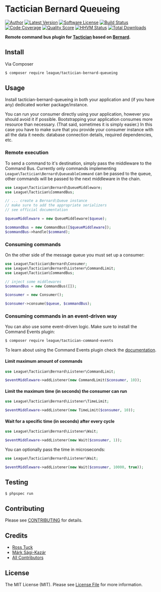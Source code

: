 # Tactician Bernard Queueing

[![Author](http://img.shields.io/badge/author-@sagikazarmark-blue.svg?style=flat-square)](https://twitter.com/sagikazarmark)
[![Latest Version](https://img.shields.io/github/release/thephpleague/tactician-bernard-queueing.svg?style=flat-square)](https://github.com/thephpleague/tactician-bernard-queueing/releases)
[![Software License](https://img.shields.io/badge/license-MIT-brightgreen.svg?style=flat-square)](LICENSE)
[![Build Status](https://img.shields.io/travis/thephpleague/tactician-bernard-queueing.svg?style=flat-square)](https://travis-ci.org/thephpleague/tactician-bernard-queueing)
[![Code Coverage](https://img.shields.io/scrutinizer/coverage/g/thephpleague/tactician-bernard-queueing.svg?style=flat-square)](https://scrutinizer-ci.com/g/thephpleague/tactician-bernard-queueing)
[![Quality Score](https://img.shields.io/scrutinizer/g/thephpleague/tactician-bernard-queueing.svg?style=flat-square)](https://scrutinizer-ci.com/g/thephpleague/tactician-bernard-queueing)
[![HHVM Status](https://img.shields.io/hhvm/league/tactician-bernard-queueing.svg?style=flat-square)](http://hhvm.h4cc.de/package/league/tactician-bernard-queueing)
[![Total Downloads](https://img.shields.io/packagist/dt/league/tactician-bernard-queueing.svg?style=flat-square)](https://packagist.org/packages/league/tactician-bernard-queueing)

**Remote command bus plugin for [Tactician](http://tactician.thephpleague.com) based on [Bernard](http://bernardphp.com).**


## Install

Via Composer

``` bash
$ composer require league/tactician-bernard-queueing
```


## Usage

Install tactician-bernard-queueing in both your application and (if you have any) dedicated worker package/instance.

You can run your consumer directly using your application, however you should avoid it if possible. Bootstrapping your application consumes more resource than necessary. (That said, sometimes it is simply easier.) In this case you have to make sure that you provide your consumer instance with all the data it needs: database connection details, required dependencies, etc.


### Remote execution

To send a command to it's destination, simply pass the middleware to the Command Bus. Currently only commands implementing `League\Tactician\Bernard\QueueableCommand` can be passed to the queue, other commands will be passed to the next middleware in the chain.

``` php
use League\Tactician\Bernard\QueueMiddleware;
use League\Tactician\CommandBus;

// ... create a Bernard\Queue instance
// make sure to add the appropriate serializers
// see official documentation

$queueMiddleware = new QueueMiddleware($queue);

$commandBus = new CommandBus([$queueMiddleware]);
$commandBus->handle($command);
```


### Consuming commands

On the other side of the message queue you must set up a consumer:

``` php
use League\Tactician\Bernard\Consumer;
use League\Tactician\Bernard\Listener\CommandLimit;
use League\Tactician\CommandBus;

// inject some middlewares
$commandBus = new CommandBus([]);

$consumer = new Consumer();

$consumer->consume($queue, $commandBus);
```


### Consuming commands in an event-driven way

You can also use some event-driven logic. Make sure to install the Command Events plugin:

``` bash
$ composer require league/tactician-command-events
```

To learn about using the Command Events plugin check the [documentation](http://tactician.thephpleague.com/plugins/event-middleware/).


#### Limit maximum amount of commands

``` php
use League\Tactician\Bernard\Listener\CommandLimit;

$eventMiddleware->addListener(new CommandLimit($consumer, 10));
```

#### Limit the maximum time (in seconds) the consumer can run

``` php
use League\Tactician\Bernard\Listener\TimeLimit;

$eventMiddleware->addListener(new TimeLimit($consumer, 10));
```

#### Wait for a specific time (in seconds) after every cycle

``` php
use League\Tactician\Bernard\Listener\Wait;

$eventMiddleware->addListener(new Wait($consumer, 1));
```


You can optionally pass the time in microseconds:

``` php
use League\Tactician\Bernard\Listener\Wait;

$eventMiddleware->addListener(new Wait($consumer, 10000, true));
```


## Testing

``` bash
$ phpspec run
```


## Contributing

Please see [CONTRIBUTING](CONTRIBUTING.md) for details.


## Credits

- [Ross Tuck](https://github.com/rosstuck)
- [Márk Sági-Kazár](https://github.com/sagikazarmark)
- [All Contributors](https://github.com/thephpleague/tactician-bernard-queueing/contributors)


## License

The MIT License (MIT). Please see [License File](LICENSE) for more information.
